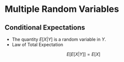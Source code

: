 # Multiple Random Variables
## Conditional Expectations
* The quantity $E[X|Y]$ is a random variable in $Y$.
* Law of Total Expectation
```math
E[E[X|Y]] = E[X]
```
